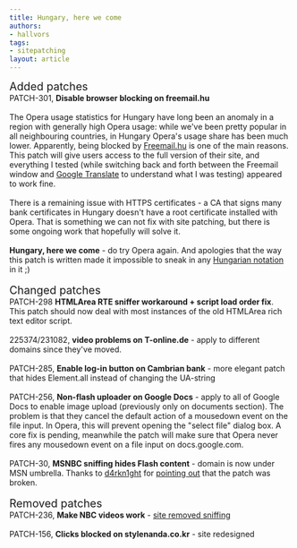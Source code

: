 ```yaml
---
title: Hungary, here we come
authors:
- hallvors
tags:
- sitepatching
layout: article
---
```

<span style="font-size: 140%">Added patches</span><br/>PATCH-301, <strong>Disable browser blocking on freemail.hu</strong><br/><br/>The Opera usage statistics for Hungary have long been an anomaly in a region with generally high Opera usage: while we&#39;ve been pretty popular in all neighbouring countries, in Hungary Opera&#39;s usage share has been much lower. Apparently, being blocked by <a href="http://www.freemail.hu" target="_blank">Freemail.hu</a> is one of the main reasons. This patch will give users access to the full version of their site, and everything I tested (while switching back and forth between the Freemail window and <a href="http://translate.google.com" target="_blank">Google Translate</a> to understand what I was testing) appeared to work fine.<br/><br/>There is a remaining issue with HTTPS certificates - a CA that signs many bank certificates in Hungary doesn&#39;t have a root certificate installed with Opera. That is something we can not fix with site patching, but there is some ongoing work that hopefully will solve it.<br/><br/><strong>Hungary, here we come</strong> - do try Opera again. And apologies that the way this patch is written made it impossible to sneak in any <a href="http://en.wikipedia.org/wiki/Hungarian_notation" target="_blank">Hungarian notation</a> in it ;)<br/><br/><span style="font-size: 140%">Changed patches</span><br/>PATCH-298 <strong>HTMLArea RTE sniffer workaround + script load order fix</strong>.<br/>This patch should now deal with most instances of the old HTMLArea rich text editor script.<br/><br/>225374/231082,  <strong>video problems on T-online.de</strong> - apply to different domains since they&#39;ve moved.<br/><br/>PATCH-285, <strong>Enable log-in button on Cambrian bank</strong> - more elegant patch that hides Element.all instead of changing the UA-string<br/><br/>PATCH-256, <strong>Non-flash uploader on Google Docs</strong> - apply to all of Google Docs to enable image upload (previously only on documents section). The problem is that they cancel the default action of a mousedown event on the file input. In Opera, this will prevent opening the &quot;select file&quot; dialog box. A core fix is pending, meanwhile the patch will make sure that Opera never fires any mousedown event on a file input on docs.google.com.<br/><br/>PATCH-30, <strong>MSNBC sniffing hides Flash content</strong> - domain is now under MSN umbrella. Thanks to <a href="http://my.opera.com/d4rkn1ght/" target="_blank">d4rkn1ght</a> for <a href="http://my.opera.com/hallvors/blog/show.dml/17638162#comment41092552" target="_blank">pointing out</a> that the patch was broken.<br/> <br/><span style="font-size: 140%">Removed patches</span><br/>PATCH-236, <strong>Make NBC videos work</strong> - <a href="http://my.opera.com/hallvors/blog/2010/09/20/improve-browser-sniffing-nbc" target="_blank">site removed sniffing</a><br/><br/>PATCH-156, <strong>Clicks blocked on stylenanda.co.kr</strong> - site redesigned
